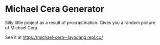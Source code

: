 # Michael Cera Generator
Silly little project as a result of procrastination. Gives you a random picture of Michael Cera. 

See it at https://michael-cera--layadang.repl.co/

